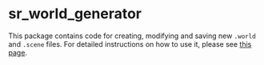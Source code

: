 # sr_world_generator

This package contains code for creating, modifying and saving new `.world` and `.scene` files. For detailed instructions on how to use it, please see [this page](https://shadow-experimental.readthedocs.io/en/master/user_guide/1_6_software_description.html#creating-a-new-world-scene).
